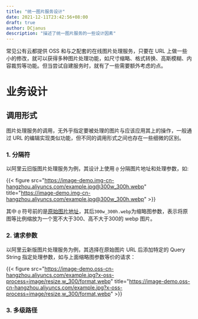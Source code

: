 ```yaml
---
title: "统一图片服务设计"
date: 2021-12-11T23:42:56+08:00
draft: true
author: DCjanus
description: "描述了统一图片服务的一些设计因素"
---
```


常见公有云都提供 OSS 和与之配套的在线图片处理服务，只要在 URL 上做一些小的修改，就可以获得多种图片处理功能，如尺寸缩略、格式转换、高斯模糊、内容裁剪等功能。但当尝试自建服务时，就有了一些需要额外考虑的点。

<!--more-->

# 业务设计

## 调用形式

图片处理服务的调用，无外乎指定要被处理的图片与应该应用其上的操作，一般通过 URL 的编辑实现类似功能，但不同的调用形式之间也存在一些细微的区别。

### 1. 分隔符

以阿里云旧版图片处理服务为例，其设计上使用 `@` 分隔图片地址和处理参数，如:

{{< figure src="https://image-demo.img-cn-hangzhou.aliyuncs.com/example.jpg@300w_300h.webp" title="https://image-demo.img-cn-hangzhou.aliyuncs.com/example.jpg@300w_300h.webp" >}}

其中 `@` 符号前的是[原始图片地址](https://image-demo.img-cn-hangzhou.aliyuncs.com/example.jpg)，其后`300w_300h.webp`为缩略图参数，表示将原图等比例缩放为一个宽不大于300、高不大于300的 webp 图片。

### 2. 请求参数

以阿里云新版图片处理服务为例，其选择在原始图片 URL 后添加特定的 Query String 指定处理参数，如与上面缩略图参数等价的请求：

{{< figure src="https://image-demo.oss-cn-hangzhou.aliyuncs.com/example.jpg?x-oss-process=image/resize,w_300/format,webp" title="https://image-demo.oss-cn-hangzhou.aliyuncs.com/example.jpg?x-oss-process=image/resize,w_300/format,webp" >}}

### 3. 多级路径

<!-- 用 / 分隔，可能是为了方便 CDN 缓存清理 -->

<!-- 自由组合参数 / 预设计模板字符串 -->

<!-- 缓存 or 预存 -->

<!-- 在线处理 or 预热 -->

<!-- 多级缓存设计 -->

<!-- 热点图限制与调度 -->

<!-- 参数设计: 过程化 / 场景化 -->